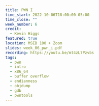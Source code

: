 ```yaml
---
title: PWN I
time_start: 2022-10-06T18:00:00-05:00
time_close: ""
week_number: 6
credit:
  - Kevin Higgs
featured: true
location: MSEB 100 + Zoom
slides: week_06_pwn_i.pdf
recording: https://youtu.be/mt4zL7Pzvbs
tags:
  - pwn
  - intro
  - x86_64
  - buffer overflow
  - endianness
  - objdump
  - gdb
  - pwntools
---
```

